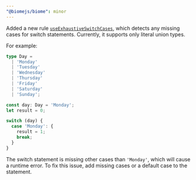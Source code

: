 ```yaml
---
"@biomejs/biome": minor
---
```


Added a new rule [`useExhaustiveSwitchCases`](https://biomejs.dev/linter/rules/use-exhaustive-switch-cases/), which detects any missing cases for switch statements.
Currently, it supports only literal union types.

For example:

```ts
type Day =
  | 'Monday'
  | 'Tuesday'
  | 'Wednesday'
  | 'Thursday'
  | 'Friday'
  | 'Saturday'
  | 'Sunday';

const day: Day = 'Monday';
let result = 0;

switch (day) {
  case 'Monday': {
    result = 1;
    break;
  }
}
```

The switch statement is missing other cases than `'Monday'`, which will cause a runtime error.
To fix this issue, add missing cases or a default case to the statement.
